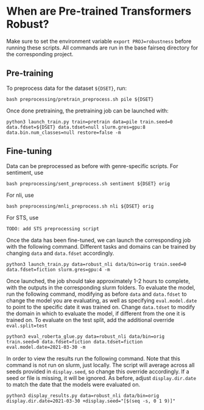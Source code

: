 # When are Pre-trained Transformers Robust?

Make sure to set the environment variable `export PROJ=robustness` before running these scripts. All commands are run in the base fairseq directory for the corresponding project.

## Pre-training

To preprocess data for the dataset `${DSET}`, run:

`bash preprocessing/pretrain_preprocess.sh pile ${DSET}`

Once done pretraining, the pretraining job can be launched with:

`python3 launch_train.py train=pretrain data=pile train.seed=0 data.fdset=${DSET} data.tdset=null slurm.gres=gpu:8 data.bin.num_classes=null restore=false -m`

## Fine-tuning

Data can be preprocessed as before with genre-specific scripts. For sentiment, use

`bash preprocessing/sent_preprocess.sh sentiment ${DSET} orig`

For nli, use 

`bash preprocessing/mnli_preprocess.sh nli ${DSET} orig`

For STS, use

`TODO: add STS preprocessing script`

Once the data has been fine-tuned, we can launch the corresponding job with the following command. Different tasks and domains can be trained by changing `data` and `data.fdset` accordingly.

`python3 launch_train.py data=robust_nli data/bin=orig train.seed=0 data.fdset=fiction slurm.gres=gpu:4 -m`

Once launched, the job should take approximately 1-2 hours to complete, with the outputs in the corresponding slurm folders. To evaluate the model, run the following command, modifying as before `data` and `data.fdset` to change the model you are evaluating, as well as specifying `eval.model.date` to point to the specific date it was trained on. Change `data.tdset` to modify the domain in which to evaluate the model, if different from the one it is trained on. To evaluate on the test split, add the additional override `eval.split=test`

`python3 eval_roberta_glue.py data=robust_nli data/bin=orig train.seed=0 data.fdset=fiction data.tdset=fiction eval.model.date=2021-03-30 -m`

In order to view the results run the following command. Note that this command is not run on slurm, just locally. The script will average across all seeds provided in `display.seed`, so change this override accordingly. If a seed or file is missing, it will be ignored. As before, adjust `display.dir.date` to match the date that the models were evaluated on.

`python3 display_results.py data=robust_nli data/bin=orig display.dir.date=2021-03-30 +display.seed="[$(seq -s, 0 1 9)]"`

